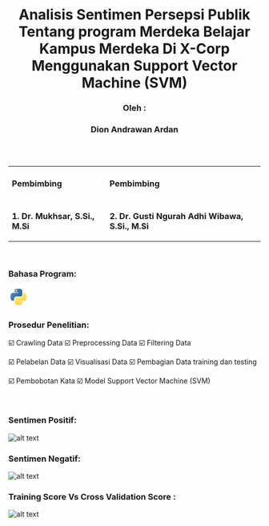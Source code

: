 <!DOCTYPE html>
<html>
<h1 align="center">Analisis Sentimen Persepsi Publik Tentang program Merdeka Belajar Kampus Merdeka Di X-Corp Menggunakan Support Vector Machine (SVM) </h1>
  <h3 align="center">Oleh :</h3>
  <h3 align="center">Dion Andrawan Ardan</h3>
  <br></html>
<body>
  <h2></h2>
<div class="container">
  <table>
    <tr>
      <td><h3>Pembimbing </h3></td>
      <td><h3>Pembimbing </h3></td>
    </tr>
    <tr>
      <td><h3>1. Dr. Mukhsar, S.Si., M.Si</h3></td>
      <td><h3>2. Dr. Gusti Ngurah Adhi Wibawa, S.Si., M.Si</h3></td>
    </tr>
  </table>
</div>
<br></body>
  <p></p>
<h3 align="left">Bahasa Program:</h3>
<p align="left"> <a href="https://www.python.org" target="_blank" rel="noreferrer"> <img src="https://raw.githubusercontent.com/devicons/devicon/master/icons/python/python-original.svg" alt="python" width="40" height="40"/> </a> </p>
<body>
<h3 align="left">Prosedur Penelitian:</h3>
<p></p>
☑️ Crawling Data
☑️ Preprocessing Data
☑️ Filtering Data
<p></p>
☑️ Pelabelan Data
☑️ Visualisasi Data
☑️ Pembagian Data training dan testing
<p></p>
☑️ Pembobotan  Kata
☑️ Model Support Vector Machine (SVM)
<p></p>
<p></p>
<br></body>
<h3 align="left">Sentimen Positif:</h3>

![alt text](https://github.com/dionfmipauho/SENTIMEN-ANALISIS-SVM/blob/main/DATA%20SET/Public/output.png?raw=true)
<p></p>
<h3 align="left">Sentimen Negatif:</h3>

![alt text](https://github.com/dionfmipauho/SENTIMEN-ANALISIS-SVM/blob/main/DATA%20SET/Public/output1.png?raw=true)
<p></p>
<p></p>

<h3 align="left">Training Score Vs Cross Validation Score :</h3>

![alt text](https://github.com/dionfmipauho/SENTIMEN-ANALISIS-SVM/blob/main/DATA%20SET/Public/output2.png?raw=true)
